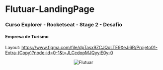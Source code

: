 # Flutuar-LandingPage
### Curso Explorer - Rocketseat - Stage 2 - Desafio
#### Empresa de Turismo

Layout: https://www.figma.com/file/dpTasx9ZCJQoLTE9XeJi6R/Projeto01-Extra-(Copy)?node-id=0-1&t=JLCcdopMJQyyiE0y-0

<div align="center">

![Flutuar](https://user-images.githubusercontent.com/54086293/233454228-ab251dc5-4d41-4d38-81f7-f731c3195931.jpg)

</div>
